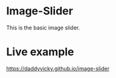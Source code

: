 # Image-Slider
This is the basic image slider.
# Live example
https://daddyvicky.github.io/image-slider
